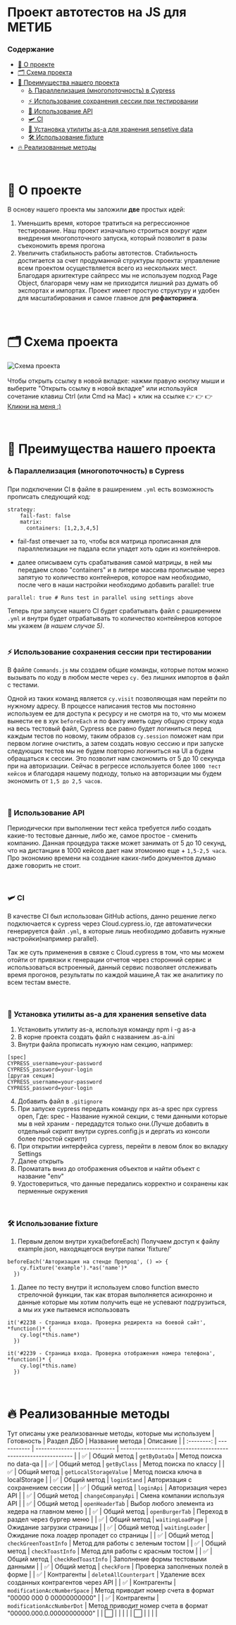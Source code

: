 <h1>  Проект автотестов на JS для МЕТИБ </h1>

### Содержание
- [🚀 О проекте ](#-о-проекте-)
- [🗂️ Схема проекта ](#️-схема-проекта-)
- [🔗 Преимущества нашего проекта ](#-преимущества-нашего-проекта-)
    - [♿ Параллелизация (многопоточность) в Cypress ](#-параллелизация-многопоточность-в-cypress-)
    - [⚡ Использование сохранения сессии при тестировании ](#-использование-сохранения-сессии-при-тестировании-)
    - [📍 Использование API ](#-использование-api-)
    - [🛩️ CI ](#️-ci-)
    - [👮 Установка утилиты as-a для хранения sensetive data ](#-установка-утилиты-as-a-для-хранения-sensetive-data-)
    - [🛠️ Использование fixture ](#️-использование-fixture-)
- [🔥 Реализованные методы ](#-реализованные-методы-)

<br>

# 🚀 О проекте <a name="about"></a>

В основу нашего проекта мы заложили **две** простых идей:

1. Уменьшить время, которое тратиться на регрессионное тестирование. Наш проект изначально строиться вокруг идеи внедрения многопоточного запуска, который позволит в разы съекономить время прогона
2. Увеличить стабильность работы автотестов. Стабильность достигается за счет продуманной структуры проекта: управление всем проектом осуществляется всего из нескольких мест. Благодаря архитектуре сайпресс мы не используем подход Page Object, благораря чему нам не приходится лишний раз думать об экспортах и импортах. Проект имеет простую структуру и удобен для масштабирования и самое главное для **рефакторинга**.

<br>

# 🗂️ Схема проекта <a name="project_structure"></a>
 
![Схема проекта](/image/project_scheme.png)
<br>
<br>
Чтобы открыть ссылку в новой вкладке: нажми правую кнопку мыши и выберите "Открыть ссылку в новой вкладке" или используйся сочетание клавиш Ctrl (или Cmd на Mac) + клик на ссылке  👉 👉 👉 
<a href="https://viewer.diagrams.net/?tags=%7B%7D&highlight=0000ff&edit=_blank&layers=1&nav=1&page-id=OWta5GxuuiPdCltbNN6N&title=%D0%A1%D1%85%D0%B5%D0%BC%D0%B0%20%D0%BF%D1%80%D0%BE%D0%B5%D0%BA%D1%82%D0%B0.drawio#Uhttps%3A%2F%2Fdrive.google.com%2Fuc%3Fid%3D1Sj6149Xae9TR1FkboT1Qys64w8LzFRA4%26export%3Ddownload" target="_blank" rel="noopener noreferrer">Кликни на меня :)</a>

<br>

# 🔗 Преимущества нашего проекта <a name="feature"></a>

### ♿ Параллелизация (многопоточность) в Cypress <a name="parallel"></a>
 При подключении CI в файле в раширением `.yml` есть возможность прописать следующий код: 
```
strategy:
    fail-fast: false 
    matrix:
      containers: [1,2,3,4,5]
``` 
- fail-fast отвечает за то, чтобы вся матрица прописанная для параллелизации не падала если упадет хоть один из контейнеров.

- далее описываем суть срабатывания самой матрицы, в ней мы передаем слово "containers" и в литере массива прописывае через запятую то количество контейнеров, которое нам необходимо, после чего в наши настройки необходимо добавить parallel: true 
```
parallel: true # Runs test in parallel using settings above
```

Теперь при запуске нашего CI будет срабатывать файл с раширением `.yml` и внутри будет отрабатывать то количество контейнеров которое мы укажем *(в нашем случае 5)*.
<br>
<br>

### ⚡ Использование сохранения сессии при тестировании <a name="session"></a>

В файле `Commands.js` мы создаем общие команды, которые потом можно вызывать по коду в любом месте через `cy.` без лишних импортов в файл с тестами.

Одной из таких команд является `cy.visit` позволяющая нам перейти по нужному адресу. В процессе написания тестов мы постоянно используем ее для доступа к ресурсу и не смотря на то, что мы можем вынести ее в хук `beforeEach` и по факту иметь одну общую строку кода на весь тестовый файл, Сypress все равно будет логиниться перед каждым тестов по новому, таким образов `cy.session` поможет нам при первом логине очистить, а затем создать новую сессию и при запуске следующих тестов мы не будем повторно логиниться на UI а будем обращаться к сессии. Это позволит нам сэкономить от 5 до 10 секунда при на авторизации. Сейчас в регрессе используется более `1000 тест кейсов` и благодаря нашему подходу, только на авторизации мы будем экономить от `1,5 до 2,5 часов`.

<br>

### 📍 Использование API <a name="api"></a>

Периодически при выполнении тест кейса требуется либо создать какие-то тестовые данные, либо же, самое простое - сменить компанию. Данная процедура также может занимать от 5 до 10 секунд, что на дистанции в 1000 кейсов дает нам этомонию еще + `1,5-2,5 часа`. Про экономию времени на создание каких-либо документов думаю даже говорить не стоит.

<br>

### 🛩️ CI <a name="ci"></a>

В качестве CI был использован GitHub actions, данно решение легко подключается к cypress через Cloud.cypress.io, где автоматически генерируется файл `.yml`, в которые лишь необходимо добавить нужные настройки(например parallel).

Так же суть применения в связке с Cloud.cypress в том, что мы можем отойти от привязки к генерации отчетов через сторонний сервис и использоваться встроенный, данный сервис позволяет отслеживать время прогонов, результаты по каждой машине,А так же аналитику по всем тестам вместе.

<br>

### 👮 Установка утилиты as-a для хранения sensetive data <a name="as-a"></a>

1. Установить утилиту as-a, используя команду npm i -g as-a
2. В корне проекта создать файл с названием .as-a.ini
3. Внутри файла прописать нужную нам секцию, например:
```
[spec]
CYPRESS_username=your-password
CYPRESS_password=your-login
[другая секция]
CYPRESS_username=your-password
CYPRESS_password=your-login
```
4. Добавить файл в `.gitignore`
5. При запуске cypress передать команду npx as-a spec npx cypress open,
Где: spec - Название нужной секции, с теми данными которые мы в ней храним - передадутся только они.(Лучше добавить в отдельный скрипт внутри cypres.config.js и дергать из консоли более простой скрипт)
6. При открытии интерфейса cypress, перейти в левом блок во вкладку Settings
7. Далее открыть 
8. Проматать вниз до отображения объектов и найти объект с название "env" 
9. Удостовериться, что данные передались корректно и сохранены как перменные окружения 

<br>

### 🛠️ Использование fixture <a name="fixture"></a>

1. Первым делом внутри хука(beforeEach) Получаем доступ к файлу example.json, находящегося внутри папки 'fixture/' 
```
beforeEach('Авторизация на стенде Препрод', () => {
    cy.fixture('example').*as('name')*
  })
  ```
1. Далее по тесту внутри it используем слово function вместо стрелочной функции, так как вторая выполняется асинхронно и данные которые мы хотим получить еще не успевают подгрузиться, а мы их уже пытаемся использовать
```
it('#2238 - Страница входа. Проверка редиректа на боевой сайт', *function()* {
    cy.log(*this.name*)
  })

it('#2239 - Страница входа. Проверка отображения номера телефона', *function()* {
    cy.log(*this.name)
  })
```
<br>

# 🔥 Реализованные методы <a name="methods"></a>

Тут описаны уже реализованные методы, которые мы используем
| Готовность | Раздел ДБО  | Название метода              | Описание                                                      |
| :--------: | ----------- | ---------------------------- | ------------------------------------------------------------- |
|     ✅      | Общий метод | `getByDataQa`                | Метод поиска по data-qa                                       |
|     ✅      | Общий метод | `getByClass`                 | Метод поиска по классу                                        |
|     ✅      | Общий метод | `getLocalStorageValue`       | Метод поиска ключа в localStorage                             |
|     ✅      | Общий метод | `loginStand`                 | Авторизация с сохранением сессии                              |
|     ✅      | Общий метод | `loginApi`                   | Авторизация через API                                         |
|     ✅      | Общий метод | `changeCompanyApi`           | Смена компании используя API                                  |
|     ✅      | Общий метод | `openHeaderTab`              | Выбор любого элемента из хедера на главном меню               |
|     ✅      | Общий метод | `openBurgerTab`              | Переход в раздел через бургер меню                            |
|     ✅      | Общий метод | `waitingLoadPage`            | Ожидание загрузки страницы                                    |
|     ✅      | Общий метод | `waitingLoader`              | Ожидание пока лоадер пропадет со страницы                     |
|     ✅      | Общий метод | `checkGreenToastInfo`        | Метод для работы с зеленым тостом                             |
|     ✅      | Общий метод | `checkToastInfo`             | Метод для работы с красным тостом                             |
|     ✅      | Общий метод | `checkRedToastInfo`          | Заполнение формы тестовыми данными                            |
|     ✅      | Общий метод | `checkForm`                  | Проверка заполненых полей в форме                             |
|     ✅      | Контрагенты | `deleteAllCounterpart`       | Удаление всех созданных контрагентов через API                |
|     ✅      | Контрагенты | `modificationAccNumberSpace` | Метод приводит номер счета в формат "00000 000 0 00000000000" |
|     ✅      | Контрагенты | `modificationAccNumberDot`   | Метод приводит номер счета в формат "00000.000.0.00000000000" |
|     ⬜️      |             |                              |                                                               |
|     ⬜️      |             |                              |                                                               |


